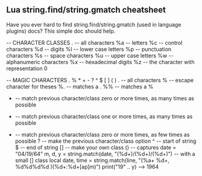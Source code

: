 Lua string.find/string.gmatch cheatsheet
----------------------------------------
Have you ever hard to find string.find/string.gmatch (used in language plugins) docs? This simple doc should help.

-- CHARACTER CLASSES
  .     -- all characters
  %a    -- letters
  %c    -- control characters
  %d    -- digits
  %l    -- lower case letters
  %p    -- punctuation characters
  %s    -- space characters
  %u    -- upper case letters
  %w    -- alphanumeric characters
  %x    -- hexadecimal digits
  %z    -- the character with representation 0

-- MAGIC CHARACTERS
  . % * + - ? ^ $ [ ] ( )
  .   -- all characters
  %   -- escape character for theses
         %. -- matches a .
         %% -- matches a %
  *   -- match previous character/class zero or more times, as many times as possible
  +   -- match previous character/class one or more times, as many times as possible
  -   -- match previous character/class zero or more times, as few times as possible
  ?   -- make the previous character/class option
  ^   -- start of string
  $   -- end of string
  []  -- make your own class
  ()  -- captures
         date = "04/19/64"
         m, d, y = string.match(date, "(%d+)/(%d+)/(%d+)")
         -- with a small [] class
         local date, time = string.match(line, "(%a+ %d+, %d%d%d%d )(%d+:%d+[ap]m)")
         print("19" .. y)  --> 1964

